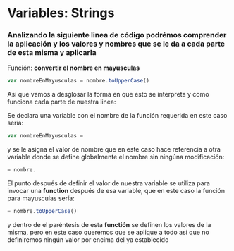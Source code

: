 # Variables: Strings

### Analizando la siguiente linea de código podrémos comprender la aplicación y los valores y nombres que se le da a cada parte de esta misma y aplicarla

Función: **convertir el nombre en mayusculas**

```js 
var nombreEnMayusculas = nombre.toUpperCase()
```
Así que vamos a desglosar la forma en que esto se interpreta y como funciona cada parte de nuestra linea:

Se declara una variable con el nombre de la función requerida en este caso sería:
```js 
var nombreEnMayusculas =
```

y se le asigna el valor de nombre que en este caso hace referencia a otra variable donde se define globalmente el nombre sin ningúna modificación:
```js 
= nombre.
```
El punto después de definir el valor de nuestra variable se utiliza para invocar una **function** después de esa variable, que en este caso la función para mayusculas sería:
```js 
= nombre.toUpperCase()
```
y dentro de el paréntesis de esta **functión** se definen los valores de la misma, pero en este caso queremos que se aplique a todo así que no definiremos ningún valor por encima del ya establecido

